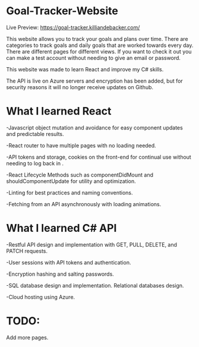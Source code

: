 # Goal-Tracker-Website #
Live Preview: https://goal-tracker.killiandebacker.com/

This website allows you to track your goals and plans over time. There are categories to track goals and daily goals that are worked towards every day. There are different pages for different views. If you want to check it out you can make a test account without needing to give an email or password.

This website was made to learn React and improve my C# skills.

The API is live on Azure servers and encryption has been added, but for security reasons it will no longer receive updates on Github.

# What I learned React #
-Javascript object mutation and avoidance for easy component updates and predictable results.

-React router to have multiple pages with no loading needed.

-API tokens and storage, cookies on the front-end for continual use without needing to log back in .

-React Lifecycle Methods such as componentDidMount and shouldComponentUpdate for utility and optimization.

-Linting for best practices and naming conventions.

-Fetching from an API asynchronously with loading animations.

# What I learned C# API #
 
-Restful API design and implementation with GET, PULL, DELETE, and PATCH requests.

-User sessions with API tokens and authentication.

-Encryption hashing and salting passwords.

-SQL database design and implementation. Relational databases design.

-Cloud hosting using Azure.

# TODO: #
Add more pages.


